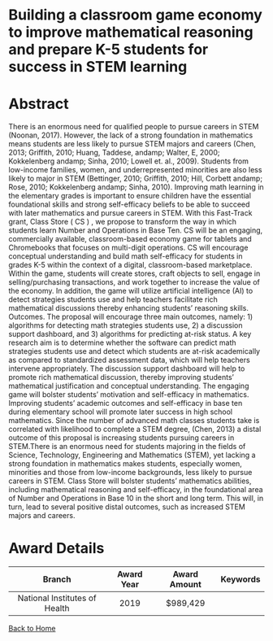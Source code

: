 
Building a classroom game economy to improve mathematical reasoning and prepare K-5 students for success in STEM learning
=========================================================================================================================

# Abstract


There is an enormous need for qualified people to pursue careers in STEM (Noonan,
2017). However, the lack of a strong foundation in mathematics means students are less likely
to pursue STEM majors and careers (Chen, 2013; Griffith, 2010; Huang, Taddese, andamp; Walter, E,
2000; Kokkelenberg andamp; Sinha, 2010; Lowell et. al., 2009). Students from low-income families,
women, and underrepresented minorities are also less likely to major in STEM (Bettinger, 2010;
Griffith, 2010; Hill, Corbett andamp; Rose, 2010; Kokkelenberg andamp; Sinha, 2010). Improving math
learning in the elementary grades is important to ensure children have the essential
foundational skills and strong self-efficacy beliefs to be able to succeed with later mathematics
and pursue careers in STEM. With this Fast-Track grant, Class Store ( CS ) , we propose to
transform the way in which students learn Number and Operations in Base Ten. CS will be an
engaging, commercially available, classroom-based economy game for tablets and
Chromebooks that focuses on multi-digit operations. CS will encourage conceptual
understanding and build math self-efficacy for students in grades K-5 within the context of a
digital, classroom-based marketplace. Within the game, students will create stores, craft objects
to sell, engage in selling/purchasing transactions, and work together to increase the value of the
economy. In addition, the game will utilize artificial intelligence (AI) to detect strategies students
use and help teachers facilitate rich mathematical discussions thereby enhancing students’
reasoning skills.
Outcomes. The proposal will encourage three main outcomes, namely: 1) algorithms for
detecting math strategies students use, 2) a discussion support dashboard, and 3) algorithms
for predicting at-risk status. A key research aim is to determine whether the software can predict
math strategies students use and detect which students are at-risk academically as compared
to standardized assessment data, which will help teachers intervene appropriately. The
discussion support dashboard will help to promote rich mathematical discussion, thereby
improving students’ mathematical justification and conceptual understanding. The engaging
game will bolster students’ motivation and self-efficacy in mathematics.
Improving students’ academic outcomes and self-efficacy in base ten during elementary
school will promote later success in high school mathematics. Since the number of advanced
math classes students take is correlated with likelihood to complete a STEM degree, (Chen,
2013) a distal outcome of this proposal is increasing students pursuing careers in STEM.There is an enormous need for students majoring in the fields of Science, Technology,
Engineering and Mathematics (STEM), yet lacking a strong foundation in mathematics makes
students, especially women, minorities and those from low-income backgrounds, less likely to
pursue careers in STEM. Class Store will bolster students’ mathematics abilities, including
mathematical reasoning and self-efficacy, in the foundational area of Number and Operations in
Base 10 in the short and long term. This will, in turn, lead to several positive distal outcomes,
such as increased STEM majors and careers.  

# Award Details

|Branch|Award Year|Award Amount|Keywords|
| :---: | :---: | :---: | :---: |
|National Institutes of Health|2019|$989,429||
  
  


[Back to Home](https://github.com/chrischow/dod_sbir_awards/Reports/JH/#2543)